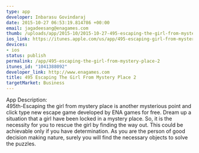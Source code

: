 ```yaml
--- 
type: app
developer: Inbarasu Govindaraj
date: 2015-10-27 06:53:19.814786 +00:00
email: jagadeesang@enagames.com
thumb: /uploads/app/2015-10/2015-10-27-495-escaping-the-girl-from-mystery-place-2.png
ios_link: https://itunes.apple.com/us/app/495-escaping-girl-from-mystery/id1041388092?mt=8
devices: 
- ios
status: publish
permalink: /app/495-escaping-the-girl-from-mystery-place-2
itunes_id: "1041388092"
developer_link: http://www.enagames.com
title: 495 Escaping The Girl From Mystery Place 2
targetMarket: Business
---
```


App   Description:  
           495th-Escaping the girl from mystery place is another mysterious point and click type new escape game developed by ENA games for free. Dream up a situation that a girl have been locked in a mystery place. So, it is the necessity for you to rescue the girl by finding the way out. This could be achievable only if you have determination. As you are the person of good decision making nature, surely you will find the necessary objects to solve the puzzles. 
